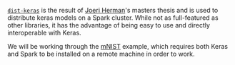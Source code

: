 [`dist-keras`](https://github.com/cerndb/dist-keras) is the result of [Joeri Herman](https://github.com/JoeriHermans)'s masters thesis and is used to distribute keras models on a Spark cluster.  While not as full-featured as other libraries, it has the advantage of being easy to use and directly interoperable with Keras.

We will be working through the [mNIST](https://github.com/cerndb/dist-keras/blob/master/examples/mnist.ipynb) example, which requires both Keras and Spark to be installed on a remote machine in order to work.